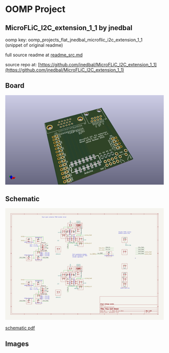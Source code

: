 # OOMP Project  
## MicroFLiC_I2C_extension_1_1  by jnedbal  
  
oomp key: oomp_projects_flat_jnedbal_microflic_i2c_extension_1_1  
(snippet of original readme)  
  
  
  full source readme at [readme_src.md](readme_src.md)  
  
source repo at: [https://github.com/jnedbal/MicroFLiC_I2C_extension_1_1](https://github.com/jnedbal/MicroFLiC_I2C_extension_1_1)  
## Board  
  
[![working_3d.png](working_3d_600.png)](working_3d.png)  
## Schematic  
  
[![working_schematic.png](working_schematic_600.png)](working_schematic.png)  
  
[schematic pdf](working_schematic.pdf)  
## Images  

